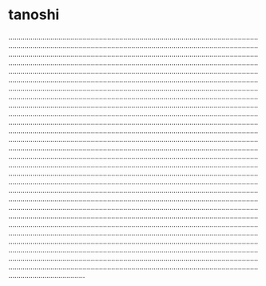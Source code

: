 # tanoshi

......................................................................................................................................................................................................................................................................................................................................................................................................................................................................................................................................................................................................................................................................................................................................................................................................................................................................................................................................................................................................................................................................................................................................................................................................................................................................................................................................................................................................................................................................................................................................................................................................................................................................................................................................................................................................................................................................................................................................................................................................................................................................................................................................................................................................................................................................................................................................................................................................................................................................................................................................................................................................................................................................................................................................................................................................................................................................................................................................................................................................................................................................................................................................................................................................................................................................................................................................................................................................................................................................................................................................................................................................................................................